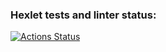### Hexlet tests and linter status:
[![Actions Status](https://github.com/l-o-s-t-i-k/layout-designer-project-58/workflows/hexlet-check/badge.svg)](https://github.com/l-o-s-t-i-k/layout-designer-project-58/actions)